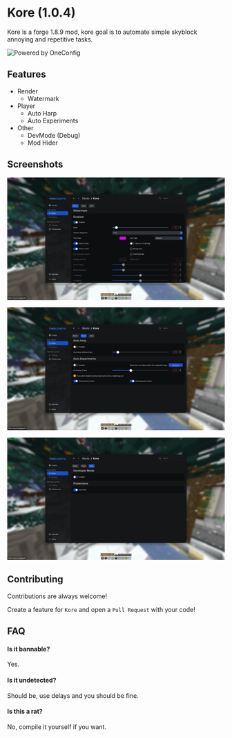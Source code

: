 # Kore (1.0.4)

Kore is a forge 1.8.9 mod, kore goal is to automate simple skyblock annoying and repetitive tasks.

![Powered by OneConfig](https://polyfrost.org/img/cozy_vector.svg)
## Features

- Render 
  - Watermark
- Player
  - Auto Harp
  - Auto Experiments
- Other
  - DevMode (Debug)
  - Mod Hider


## Screenshots

![App Screenshot](screenshots/watermark.png)

![App Screenshot](screenshots/player.png)

![App Screenshot](screenshots/other.png)

## Contributing

Contributions are always welcome!

Create a feature for `Kore` and open a `Pull Request` with your code!


## FAQ

#### Is it bannable?

Yes.

#### Is it undetected?

Should be, use delays and you should be fine.

#### Is this a rat?

No, compile it yourself if you want.

